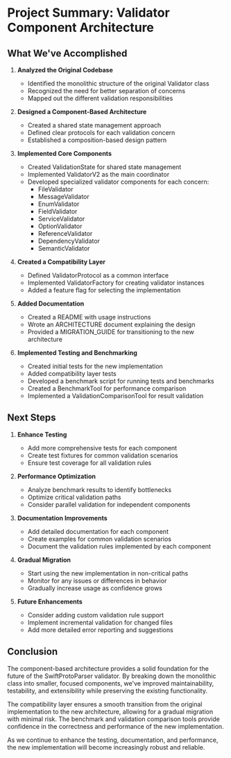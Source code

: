 # Project Summary: Validator Component Architecture

## What We've Accomplished

1. **Analyzed the Original Codebase**
   - Identified the monolithic structure of the original Validator class
   - Recognized the need for better separation of concerns
   - Mapped out the different validation responsibilities

2. **Designed a Component-Based Architecture**
   - Created a shared state management approach
   - Defined clear protocols for each validation concern
   - Established a composition-based design pattern

3. **Implemented Core Components**
   - Created ValidationState for shared state management
   - Implemented ValidatorV2 as the main coordinator
   - Developed specialized validator components for each concern:
     - FileValidator
     - MessageValidator
     - EnumValidator
     - FieldValidator
     - ServiceValidator
     - OptionValidator
     - ReferenceValidator
     - DependencyValidator
     - SemanticValidator

4. **Created a Compatibility Layer**
   - Defined ValidatorProtocol as a common interface
   - Implemented ValidatorFactory for creating validator instances
   - Added a feature flag for selecting the implementation

5. **Added Documentation**
   - Created a README with usage instructions
   - Wrote an ARCHITECTURE document explaining the design
   - Provided a MIGRATION_GUIDE for transitioning to the new architecture

6. **Implemented Testing and Benchmarking**
   - Created initial tests for the new implementation
   - Added compatibility layer tests
   - Developed a benchmark script for running tests and benchmarks
   - Created a BenchmarkTool for performance comparison
   - Implemented a ValidationComparisonTool for result validation

## Next Steps

1. **Enhance Testing**
   - Add more comprehensive tests for each component
   - Create test fixtures for common validation scenarios
   - Ensure test coverage for all validation rules

2. **Performance Optimization**
   - Analyze benchmark results to identify bottlenecks
   - Optimize critical validation paths
   - Consider parallel validation for independent components

3. **Documentation Improvements**
   - Add detailed documentation for each component
   - Create examples for common validation scenarios
   - Document the validation rules implemented by each component

4. **Gradual Migration**
   - Start using the new implementation in non-critical paths
   - Monitor for any issues or differences in behavior
   - Gradually increase usage as confidence grows

5. **Future Enhancements**
   - Consider adding custom validation rule support
   - Implement incremental validation for changed files
   - Add more detailed error reporting and suggestions

## Conclusion

The component-based architecture provides a solid foundation for the future of the SwiftProtoParser validator. By breaking down the monolithic class into smaller, focused components, we've improved maintainability, testability, and extensibility while preserving the existing functionality.

The compatibility layer ensures a smooth transition from the original implementation to the new architecture, allowing for a gradual migration with minimal risk. The benchmark and validation comparison tools provide confidence in the correctness and performance of the new implementation.

As we continue to enhance the testing, documentation, and performance, the new implementation will become increasingly robust and reliable. 